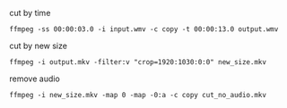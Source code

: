 cut by time

`ffmpeg -ss 00:00:03.0 -i input.wmv -c copy -t 00:00:13.0 output.wmv`

cut by new size

`ffmpeg -i output.mkv -filter:v "crop=1920:1030:0:0" new_size.mkv`

remove audio

`ffmpeg -i new_size.mkv -map 0 -map -0:a -c copy cut_no_audio.mkv`

